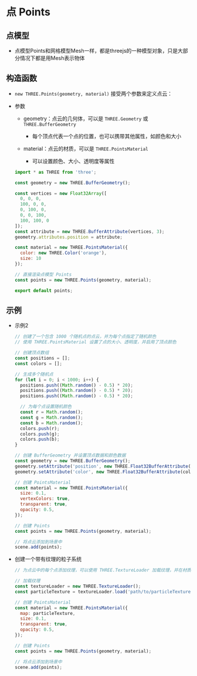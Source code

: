 # 点 Points

## 点模型

+ 点模型Points和网格模型Mesh一样，都是threejs的一种模型对象，只是大部分情况下都是用Mesh表示物体

## 构造函数

+ `new THREE.Points(geometry, material)` 接受两个参数来定义点云：

+ 参数

  + geometry：点云的几何体，可以是 `THREE.Geometry` 或 `THREE.BufferGeometry`

    + 每个顶点代表一个点的位置，也可以携带其他属性，如颜色和大小

  + material：点云的材质，可以是 `THREE.PointsMaterial`

    + 可以设置颜色、大小、透明度等属性

  ```js
  import * as THREE from 'three';

  const geometry = new THREE.BufferGeometry();

  const vertices = new Float32Array([
    0, 0, 0,
    100, 0, 0,
    0, 100, 0,
    0, 0, 100,
    100, 100, 0
  ]);
  const attribute = new THREE.BufferAttribute(vertices, 3);
  geometry.attributes.position = attribute;

  const material = new THREE.PointsMaterial({
    color: new THREE.Color('orange'),
    size: 10
  });

  // 直接渲染点模型 Points
  const points = new THREE.Points(geometry, material);

  export default points;

  ```

## 示例

+ 示例2

  ```js
  // 创建了一个包含 1000 个随机点的点云，并为每个点指定了随机颜色
  // 使用 THREE.PointsMaterial 设置了点的大小、透明度，并启用了顶点颜色

  // 创建顶点数组
  const positions = [];
  const colors = [];

  // 生成多个随机点
  for (let i = 0; i < 1000; i++) {
    positions.push((Math.random() - 0.5) * 20);
    positions.push((Math.random() - 0.5) * 20);
    positions.push((Math.random() - 0.5) * 20);

    // 为每个点设置随机颜色
    const r = Math.random();
    const g = Math.random();
    const b = Math.random();
    colors.push(r);
    colors.push(g);
    colors.push(b);
  }

  // 创建 BufferGeometry 并设置顶点数据和颜色数据
  const geometry = new THREE.BufferGeometry();
  geometry.setAttribute('position', new THREE.Float32BufferAttribute(positions, 3));
  geometry.setAttribute('color', new THREE.Float32BufferAttribute(colors, 3));

  // 创建 PointsMaterial
  const material = new THREE.PointsMaterial({
    size: 0.1,
    vertexColors: true,
    transparent: true,
    opacity: 0.5,
  });

  // 创建 Points
  const points = new THREE.Points(geometry, material);

  // 将点云添加到场景中
  scene.add(points);
  ```

+ 创建一个带有纹理的粒子系统

  ```js
  // 为点云中的每个点添加纹理，可以使用 THREE.TextureLoader 加载纹理，并在材质中使用

  // 加载纹理
  const textureLoader = new THREE.TextureLoader();
  const particleTexture = textureLoader.load('path/to/particleTexture.png');

  // 创建 PointsMaterial
  const material = new THREE.PointsMaterial({
    map: particleTexture,
    size: 0.1,
    transparent: true,
    opacity: 0.5,
  });

  // 创建 Points
  const points = new THREE.Points(geometry, material);

  // 将点云添加到场景中
  scene.add(points);
  ```
